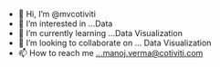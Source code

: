 - 👋 Hi, I’m @mvcotiviti
- 👀 I’m interested in ...Data
- 🌱 I’m currently learning ...Data Visualization
- 💞️ I’m looking to collaborate on ... Data Visualization
- 📫 How to reach me ...manoj.verma@cotiviti.com

<!---
mvcotiviti/mvcotiviti is a ✨ special ✨ repository because its `README.md` (this file) appears on your GitHub profile.
You can click the Preview link to take a look at your changes.
--->
